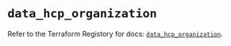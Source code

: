 # `data_hcp_organization`

Refer to the Terraform Registory for docs: [`data_hcp_organization`](https://registry.terraform.io/providers/hashicorp/hcp/0.76.0/docs/data-sources/organization).
